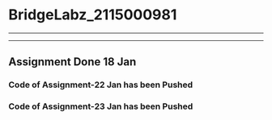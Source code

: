 # BridgeLabz_2115000981
---
---

## Assignment Done 18 Jan

### Code of Assignment-22 Jan has been Pushed

### Code of Assignment-23 Jan has been Pushed
